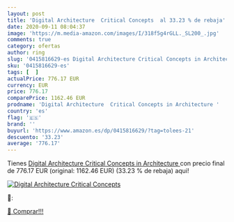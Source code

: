 ```yaml
---
layout: post
title: 'Digital Architecture  Critical Concepts  al 33.23 % de rebaja'
date: 2020-09-11 08:04:37
image: 'https://m.media-amazon.com/images/I/318f5g4rGLL._SL200_.jpg'
comments: true
category: ofertas
author: ring
slug: '0415816629-es Digital Architecture Critical Concepts in Architecture'
sku: '0415816629-es'
tags: [  ]
actualPrice: 776.17 EUR
currency: EUR
price: 776.17
comparePrice: 1162.46 EUR
prodname: 'Digital Architecture  Critical Concepts in Architecture '
country: 'es'
flag: '🇪🇸'
brand: ''
buyurl: 'https://www.amazon.es/dp/0415816629/?tag=tolees-21'
descuento: '33.23'
average: '776.17'
---
```


Tienes [Digital Architecture  Critical Concepts in Architecture ](https://www.amazon.es/dp/0415816629/?tag=tolees-21) con precio final de  776.17 EUR (original: 1162.46 EUR) (33.23 %  de rebaja) aqui!

[![Digital Architecture  Critical Concepts ](https://m.media-amazon.com/images/I/318f5g4rGLL._SL200_.jpg)](https://www.amazon.es/dp/0415816629/?tag=tolees-21)

🔎:


[🛒 Comprar!!!](https://www.amazon.es/dp/0415816629/?tag=tolees-21)
